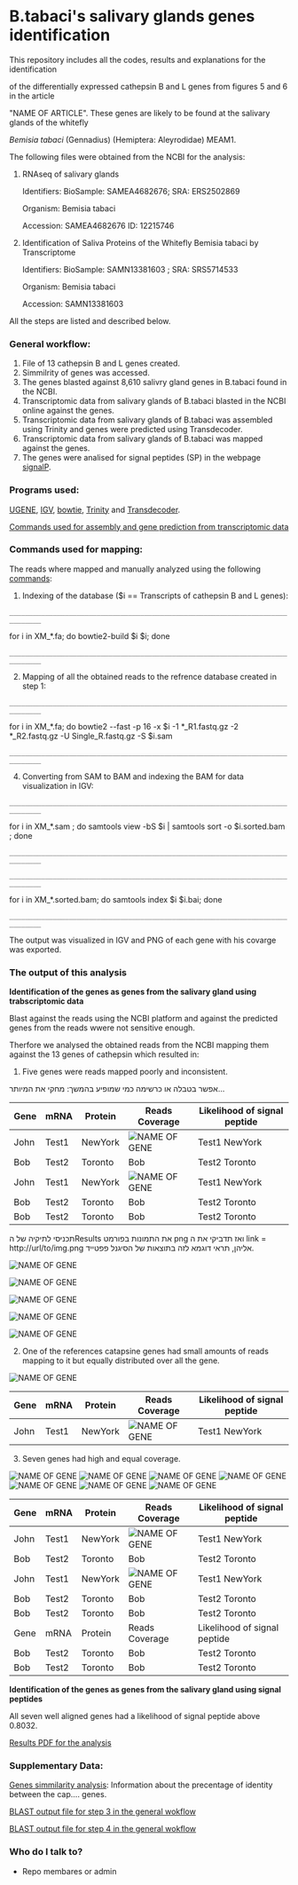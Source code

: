 # B.tabaci's salivary glands genes identification #


This repository includes all the codes, results  and explanations for the identification 

of the differentially expressed cathepsin B and L genes from figures 5 and 6 in the article

"NAME OF ARTICLE". These genes are likely to be found at the salivary glands of the whitefly

*Bemisia tabaci* (Gennadius) (Hemiptera: Aleyrodidae) MEAM1.



The following files were obtained from the NCBI for the analysis:

1. RNAseq of salivary glands

   Identifiers:	BioSample: SAMEA4682676; SRA: ERS2502869
   
   Organism:	Bemisia tabaci 
   
   Accession: SAMEA4682676	ID: 12215746

2. Identification of Saliva Proteins of the Whitefly Bemisia tabaci by Transcriptome

   Identifiers:	BioSample: SAMN13381603 ; SRA: SRS5714533
   
   Organism:	Bemisia tabaci
   
   Accession: SAMN13381603


All the steps are listed and described below.

### General workflow: ###

1. File of 13 cathepsin B and L genes created.
2. Simmilrity of genes was accessed.
3. The genes blasted against 8,610 salivry gland genes in B.tabaci found in the NCBI.
4. Transcriptomic data from salivary glands of B.tabaci blasted in the NCBI online against the genes.
5. Transcriptomic data from salivary glands of B.tabaci was assembled using Trinity and genes were predicted using Transdecoder.
6. Transcriptomic data from salivary glands of B.tabaci was mapped against the genes.
7. The genes were analised for signal peptides (SP) in the webpage [signalP](https://services.healthtech.dtu.dk/service.php?SignalP-5.0).


### Programs used: ###


[UGENE](LINK), [IGV](LINK), [bowtie](LINK), [Trinity](LINK) and [Transdecoder](link).

[Commands used for assembly and gene prediction from transcriptomic data](https://github.com/KseniaJuravel/B.tabaci_salivary_glands/blob/main/commands_file.sh)

### Commands used for mapping: ###

The reads where mapped and manually analyzed using the following [commands](https://github.com/KseniaJuravel/B.tabaci_salivary_glands/blob/main/commands_file.sh):

1. Indexing of the database ($i == Transcripts of cathepsin B and L genes):


`______________________________________________________________________________`



for i in XM_*.fa; do bowtie2-build $i $i; done

`______________________________________________________________________________`



2. Mapping of all the obtained reads to the refrence database created in step 1:


`______________________________________________________________________________`

for i in XM_*.fa; do bowtie2 --fast -p 16 -x $i  -1 *_R1.fastq.gz -2 *_R2.fastq.gz -U Single_R.fastq.gz -S $i.sam 

`______________________________________________________________________________`


4. Converting from SAM to BAM and indexing the BAM for data visualization in IGV: 


`______________________________________________________________________________`

for i in XM_*.sam ; do samtools view -bS $i | samtools sort -o $i.sorted.bam ; done

`______________________________________________________________________________`


`______________________________________________________________________________`

for i in XM_*.sorted.bam; do samtools index $i $i.bai; done

`______________________________________________________________________________`



The output was visualized in IGV and PNG of each gene with his covarge was exported.


 
### The output of this analysis ###


**Identification of the genes as genes from the salivary gland using trabscriptomic data**

Blast against the reads using the NCBI platform and against the predicted genes from the reads wwere not sensitive enough.

Therfore we analysed the obtained reads from the NCBI mapping them against the 13 genes of cathepsin which resulted in:

1. Five genes were reads mapped poorly and inconsistent.


אפשר בטבלה או כרשימה כמי שמופיע בהמשך:
מחקי את המיותר...



| Gene          | mRNA          | Protein  | Reads Coverage                        | Likelihood of signal peptide     |
| ------------- | ------------- | -------- | ------------------------------------- | -------------------------------- |
| John          | Test1         | NewYork  | ![NAME OF GENE](http://url/to/img.png)| Test1         NewYork            |
| Bob           | Test2         | Toronto  | Bob                                   | Test2         Toronto            |
| John          | Test1         | NewYork  | ![NAME OF GENE](http://url/to/img.png)| Test1         NewYork            |
| Bob           | Test2         | Toronto  | Bob                                   | Test2         Toronto            |
| Bob           | Test2         | Toronto  | Bob                                   | Test2         Toronto            |



תכניסי לתיקיה של הResults את התמונות בפורמט png ואז תדביקי את ה link = http://url/to/img.png אליהן, תראי דוגמא לזה בתוצאות של הסיגנל פפטייד.

![NAME OF GENE](http://url/to/img.png)

![NAME OF GENE](http://url/to/img.png)

![NAME OF GENE](http://url/to/img.png)

![NAME OF GENE](http://url/to/img.png)

![NAME OF GENE](http://url/to/img.png)


2. One of the references catapsine genes had small amounts of reads mapping to it but equally distributed over all the gene.


![NAME OF GENE](http://url/to/img.png)

| Gene          | mRNA          | Protein  | Reads Coverage                        | Likelihood of signal peptide     |
| ------------- | ------------- | -------- | ------------------------------------- | -------------------------------- |
| John          | Test1         | NewYork  | ![NAME OF GENE](http://url/to/img.png)| Test1         NewYork            |


3. Seven genes had high and equal coverage. 


![NAME OF GENE](http://url/to/img.png)
![NAME OF GENE](http://url/to/img.png)
![NAME OF GENE](http://url/to/img.png)
![NAME OF GENE](http://url/to/img.png)
![NAME OF GENE](http://url/to/img.png)
![NAME OF GENE](http://url/to/img.png)
![NAME OF GENE](http://url/to/img.png)


| Gene          | mRNA          | Protein  | Reads Coverage                        | Likelihood of signal peptide     |
| ------------- | ------------- | -------- | ------------------------------------- | -------------------------------- |
| John          | Test1         | NewYork  | ![NAME OF GENE](http://url/to/img.png)| Test1         NewYork            |
| Bob           | Test2         | Toronto  | Bob                                   | Test2         Toronto            |
| John          | Test1         | NewYork  | ![NAME OF GENE](http://url/to/img.png)| Test1         NewYork            |
| Bob           | Test2         | Toronto  | Bob                                   | Test2         Toronto            |
| Bob           | Test2         | Toronto  | Bob                                   | Test2         Toronto            |
| Gene          | mRNA          | Protein  | Reads Coverage                        | Likelihood of signal peptide     |
| Bob           | Test2         | Toronto  | Bob                                   | Test2         Toronto            |
| Bob           | Test2         | Toronto  | Bob                                   | Test2         Toronto            |



**Identification of the genes as genes from the salivary gland using signal peptides**

All seven well aligned genes had a likelihood of signal peptide above 0.8032. 

[Results PDF for the analysis](https://github.com/KseniaJuravel/B.tabaci_salivary_glands/blob/main/Results/SignalP%20-%205.0%20-%20Services%20-%20DTU%20Health%20Tech.pdf)


### Supplementary Data: ###

[Genes simmilarity analysis](https://github.com/KseniaJuravel/B.tabaci_salivary_glands/blob/main/Multiple_alignment_distance_matrix_cathepsin_genes.html): Information about the precentage of identity between the cap.... genes.

[BLAST output file for step 3 in the general wokflow](LIMK)

[BLAST output file for step 4 in the general wokflow](LIMK)


### Who do I talk to? ###

* Repo membares or admin

